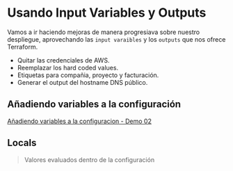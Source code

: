 # Usando Input Variables y Outputs

Vamos a ir haciendo mejoras de manera progresiava sobre nuestro despliegue, aprovechando las `input varaibles` y los `outputs` que nos ofrece Terraform.

* Quitar las credenciales de AWS.
* Reemplazar los hard coded values.
* Etiquetas para compañia, proyecto y facturación.
* Generar el output del hostname DNS público.

## Añadiendo variables a la configuración

[Añadiendo variables a la configuracion - Demo 02](02-demo.md)

## Locals

> Valores evaluados dentro de la configuración